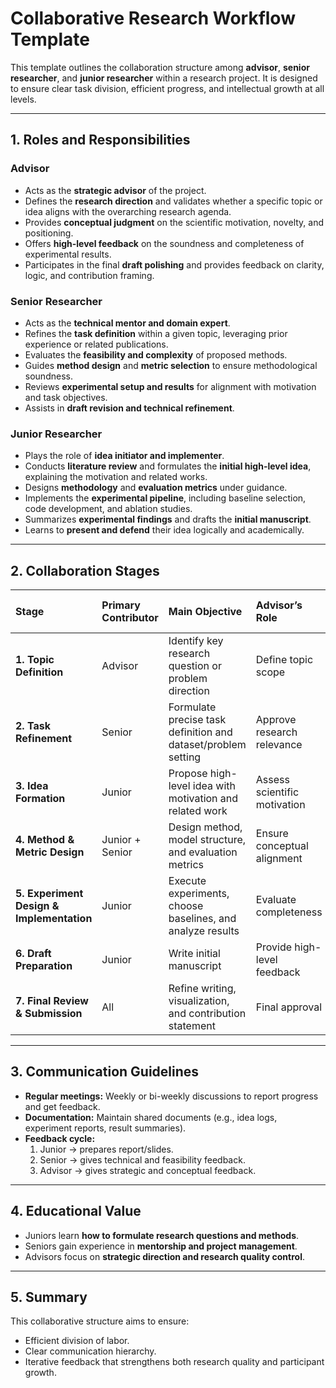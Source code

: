 # Collaborative Research Workflow Template

This template outlines the collaboration structure among **advisor**, **senior researcher**, and **junior researcher** within a research project. It is designed to ensure clear task division, efficient progress, and intellectual growth at all levels.

---

## 1. Roles and Responsibilities

### **Advisor**
- Acts as the **strategic advisor** of the project.
- Defines the **research direction** and validates whether a specific topic or idea aligns with the overarching research agenda.
- Provides **conceptual judgment** on the scientific motivation, novelty, and positioning.
- Offers **high-level feedback** on the soundness and completeness of experimental results.
- Participates in the final **draft polishing** and provides feedback on clarity, logic, and contribution framing.

### **Senior Researcher**
- Acts as the **technical mentor and domain expert**.
- Refines the **task definition** within a given topic, leveraging prior experience or related publications.
- Evaluates the **feasibility and complexity** of proposed methods.
- Guides **method design** and **metric selection** to ensure methodological soundness.
- Reviews **experimental setup and results** for alignment with motivation and task objectives.
- Assists in **draft revision and technical refinement**.

### **Junior Researcher**
- Plays the role of **idea initiator and implementer**.
- Conducts **literature review** and formulates the **initial high-level idea**, explaining the motivation and related works.
- Designs **methodology** and **evaluation metrics** under guidance.
- Implements the **experimental pipeline**, including baseline selection, code development, and ablation studies.
- Summarizes **experimental findings** and drafts the **initial manuscript**.
- Learns to **present and defend** their idea logically and academically.

---

## 2. Collaboration Stages

| Stage | Primary Contributor | Main Objective | Advisor’s Role | Senior Researcher’s Role |
|:------|:--------------------|:----------------|:----------------|:--------------------------|
| **1. Topic Definition** | Advisor | Identify key research question or problem direction | Define topic scope | Provide related sub-tasks or contexts |
| **2. Task Refinement** | Senior | Formulate precise task definition and dataset/problem setting | Approve research relevance | Refine problem statement |
| **3. Idea Formation** | Junior | Propose high-level idea with motivation and related work | Assess scientific motivation | Evaluate idea novelty and reasonableness |
| **4. Method & Metric Design** | Junior + Senior | Design method, model structure, and evaluation metrics | Ensure conceptual alignment | Assess feasibility and complexity |
| **5. Experiment Design & Implementation** | Junior | Execute experiments, choose baselines, and analyze results | Evaluate completeness | Supervise experiment execution and result interpretation |
| **6. Draft Preparation** | Junior | Write initial manuscript | Provide high-level feedback | Revise and polish technical details |
| **7. Final Review & Submission** | All | Refine writing, visualization, and contribution statement | Final approval | Technical proofreading |

---

## 3. Communication Guidelines
- **Regular meetings:** Weekly or bi-weekly discussions to report progress and get feedback.
- **Documentation:** Maintain shared documents (e.g., idea logs, experiment reports, result summaries).
- **Feedback cycle:**  
  1. Junior → prepares report/slides.  
  2. Senior → gives technical and feasibility feedback.  
  3. Advisor → gives strategic and conceptual feedback.  

---

## 4. Educational Value
- Juniors learn **how to formulate research questions and methods**.
- Seniors gain experience in **mentorship and project management**.
- Advisors focus on **strategic direction and research quality control**.

---

## 5. Summary
This collaborative structure aims to ensure:
- Efficient division of labor.
- Clear communication hierarchy.
- Iterative feedback that strengthens both research quality and participant growth.
